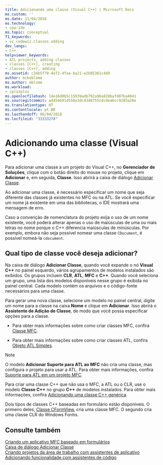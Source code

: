 ```yaml
---
title: Adicionando uma classe (Visual C++) | Microsoft Docs
ms.custom: ''
ms.date: 11/04/2016
ms.technology:
- cpp-ide
ms.topic: conceptual
f1_keywords:
- vc.codewiz.classes.adding
dev_langs:
- C++
helpviewer_keywords:
- ATL projects, adding classes
- classes [C++], creating
- classes [C++], adding
ms.assetid: c34b5f70-4e72-4faa-ba21-e2b05361c4d9
author: mikeblome
ms.author: mblome
ms.workload:
- cplusplus
ms.openlocfilehash: 14e16d8b5c15939adb792a96a828bafd07ba4041
ms.sourcegitcommit: a4454b91d556a3dc43d8755cdcdeabcc9285a20e
ms.translationtype: HT
ms.contentlocale: pt-BR
ms.lasthandoff: 06/04/2018
ms.locfileid: "33333278"
---
```

# <a name="adding-a-class-visual-c"></a>Adicionando uma classe (Visual C++)
Para adicionar uma classe a um projeto do Visual C++, no **Gerenciador de Soluções**, clique com o botão direito do mouse no projeto, clique em **Adicionar** e, em seguida, **Classe**. Isso abrirá a caixa de diálogo [Adicionar Classe](../ide/add-class-dialog-box.md).  
  
 Ao adicionar uma classe, é necessário especificar um nome que seja diferente das classes já existentes no MFC ou na ATL. Se você especificar um nome já existente em uma das bibliotecas, o IDE mostrará uma mensagem de erro.  
  
 Caso a convenção de nomenclatura do projeto exija o uso de um nome existente, você poderá alterar apenas o uso de maiúsculas de uma ou mais letras no nome porque o C++ diferencia maiúsculas de minúsculas. Por exemplo, embora não seja possível nomear uma classe `CDocument`, é possível nomeá-la `cdocument`.  
  
## <a name="what-kind-of-class-do-you-want-to-add"></a>Qual tipo de classe você deseja adicionar?  
 Na caixa de diálogo **Adicionar Classe**, quando você expande o nó **Visual C++** no painel esquerdo, vários agrupamentos de modelos instalados são exibidos. Os grupos incluem **CLR**, **ATL**, **MFC** e **C++**. Quando você seleciona um grupo, uma lista dos modelos disponíveis nesse grupo é exibida no painel central. Cada modelo contém os arquivos e o código-fonte necessários para uma classe.  
  
 Para gerar uma nova classe, selecione um modelo no painel central, digite um nome para a classe na caixa **Nome** e clique em **Adicionar**. Isso abrirá o **Assistente de Adição de Classe**, de modo que você possa especificar opções para a classe.  
  
-   Para obter mais informações sobre como criar classes MFC, confira [Classe MFC](../mfc/reference/adding-an-mfc-class.md).  
  
-   Para obter mais informações sobre como criar classes ATL, confira [Objeto ATL Simples](../atl/reference/adding-an-atl-simple-object.md).  
  
> [!NOTE]
>  O modelo **Adicionar Suporte para ATL ao MFC** não cria uma classe, mas configura o projeto para usar a ATL. Para obter mais informações, confira [Suporte para ATL em um projeto MFC](../mfc/reference/adding-atl-support-to-your-mfc-project.md).  
  
 Para criar uma classe C++ que não usa o MFC, a ATL ou o CLR, use o modelo **Classe C++** no grupo **C++** de modelos instalados. Para obter mais informações, confira [Adicionando uma classe C++ genérica](../ide/adding-a-generic-cpp-class.md).  
  
 Dois tipos de classes C++ baseadas em formulário estão disponíveis. O primeiro deles, [Classe CFormView](../mfc/reference/cformview-class.md), cria uma classe MFC. O segundo cria uma classe CLR do Windows Forms.  
  
## <a name="see-also"></a>Consulte também  
 [Criando um aplicativo MFC baseado em formulários](../mfc/reference/creating-a-forms-based-mfc-application.md)   
 [Caixa de diálogo Adicionar Classe](../ide/add-class-dialog-box.md)   
 [Criando projetos da área de trabalho com assistentes de aplicativo](../ide/creating-desktop-projects-by-using-application-wizards.md)   
 [Adicionando funcionalidade com assistentes de código](../ide/adding-functionality-with-code-wizards-cpp.md)